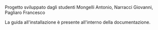 Progetto sviluppato dagli studenti Mongelli Antonio, Narracci Giovanni, Pagliaro Francesco

La guida all'installazione è presente all'interno della documentazione.
